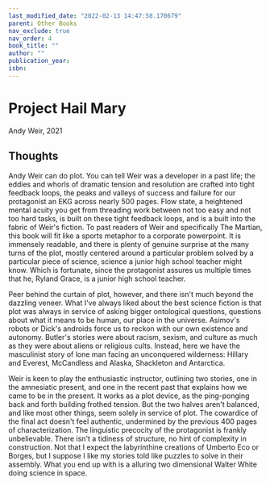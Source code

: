 ```yaml
---
last_modified_date: "2022-02-13 14:47:58.170679"
parent: Other Books
nav_exclude: true
nav_order: 4
book_title: ""
author: ""
publication_year:
isbn:
---
```


# Project Hail Mary
Andy Weir, 2021

## Thoughts
Andy Weir can do plot. You can tell Weir was a developer in a past life; the eddies and whorls of dramatic tension and resolution are crafted into tight feedback loops, the peaks and valleys of success and failure for our protagonist an EKG across nearly 500 pages. Flow state, a heightened mental acuity you get from threading work between not too easy and not too hard tasks, is built on these tight feedback loops, and is a built into the fabric of Weir's fiction. To past readers of Weir and specifically The Martian, this book will fit like a sports metaphor to a corporate powerpoint. It is immensely readable, and there is plenty of genuine surprise at the many turns of the plot, mostly centered around a particular problem solved by a particular piece of science, science a junior high school teacher might know. Which is fortunate, since the protagonist assures us multiple times that he, Ryland Grace, is a junior high school teacher.

Peer behind the curtain of plot, however, and there isn't much beyond the dazzling veneer. What I've always liked about the best science fiction is that plot was always in service of asking bigger ontological questions, questions about what it means to be human, our place in the universe. Asimov's robots or Dick's androids force us to reckon with our own existence and autonomy. Butler's stories were about racism, sexism, and culture as much as they were about aliens or religious cults. Instead, here we have the masculinist story of lone man facing an unconquered wilderness: Hillary and Everest, McCandless and Alaska, Shackleton and Antarctica.

Weir is keen to play the enthusiastic instructor, outlining two stories, one in the amnesiatic present, and one in the recent past that explains how we came to be in the present. It works as a plot device, as the ping-ponging back and forth building frothed tension. But the two halves aren't balanced, and like most other things, seem solely in service of plot. The cowardice of the final act doesn't feel authentic, undermined by the previous 400 pages of characterization. The linguistic precocity of the protagonist is frankly unbelievable. There isn't a tidiness of structure, no hint of complexity in construction. Not that I expect the labyrinthine creations of Umberto Eco or Borges, but I suppose I like my stories told like puzzles to solve in their assembly. What you end up with is a alluring two dimensional Walter White doing science in space.